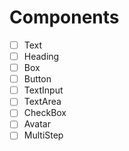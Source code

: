 # Components

- [ ] Text
- [ ] Heading 
- [ ] Box 
- [ ] Button
- [ ] TextInput
- [ ] TextArea
- [ ] CheckBox
- [ ] Avatar
- [ ] MultiStep
